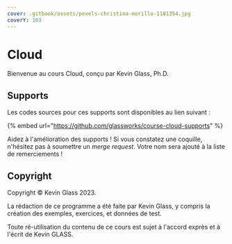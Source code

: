 ```yaml
---
cover: .gitbook/assets/pexels-christina-morillo-1181354.jpg
coverY: 163
---
```


# Cloud

Bienvenue au cours Cloud, conçu par Kevin Glass, Ph.D.

## Supports

Les codes sources pour ces supports sont disponibles au lien suivant :

{% embed url="https://github.com/glassworks/course-cloud-supports" %}

Aidez à l'amélioration des supports ! Si vous constatez une coquille, n'hésitez pas à soumettre un _merge request_. Votre nom sera ajouté à la liste de remerciements !

## Copyright

Copyright © Kevin Glass 2023.

La rédaction de ce programme a été faite par Kevin Glass, y compris la création des exemples, exercices, et données de test.

Toute ré-utilisation du contenu de ce cours est sujet à l'accord exprès et à l'écrit de Kevin GLASS.

